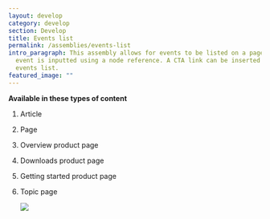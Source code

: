 ```yaml
---
layout: develop
category: develop
section: Develop
title: Events list
permalink: /assemblies/events-list
intro_paragraph: This assembly allows for events to be listed on a page. Each
  event is inputted using a node reference. A CTA link can be inserted below the
  events list.
featured_image: ""
---
```

**Available in these types of content**

1. Article
2. Page
3. Overview product page
4. Downloads product page
5. Getting started product page
6. Topic page

   ![](/design-manual/assets/uploads/events-list-example.png)